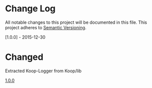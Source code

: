 # Change Log
All notable changes to this project will be documented in this file.
This project adheres to [Semantic Versioning](http://semver.org/).

[1.0.0] - 2015-12-30
# Changed
Extracted Koop-Logger from Koop/lib

[1.0.0](https://www.github.com/koopjs/koop-logger/tree/v1.0.0)
